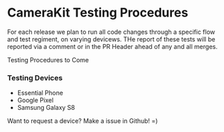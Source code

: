 # CameraKit Testing Procedures

For each release we plan to run all code changes through a specific flow and test regiment, on varying devicews. THe report of these tests will be reported via a comment or in the PR Header ahead of any and all merges.

Testing Procedures to Come

### Testing Devices
- Essential Phone
- Google Pixel
- Samsung Galaxy S8

Want to request a device? Make a issue in Github! =)
